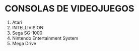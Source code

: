 # CONSOLAS DE VIDEOJUEGOS
 1. Atari
 2. INTELLIVISION
 3. Sega SG-1000
 4. Nintendo Entertainment System
 5. Mega Drive